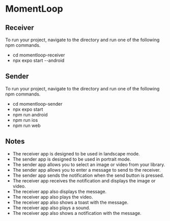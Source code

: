 # MomentLoop

## Receiver
To run your project, navigate to the directory and run one of the following npm
commands.

- cd momentloop-receiver
- npx expo start --android

## Sender
To run your project, navigate to the directory and run one of the following npm
commands.

- cd momentloop-sender
- npx expo start
- npm run android
- npm run ios
- npm run web

## Notes
- The receiver app is designed to be used in landscape mode.
- The sender app is designed to be used in portrait mode.
- The sender app allows you to select an image or video from your library.
- The sender app allows you to enter a message to send to the receiver.
- The sender app sends the notification when the send button is pressed.
- The receiver app receives the notification and displays the image or video.
- The receiver app also displays the message.
- The receiver app also plays the video.
- The receiver app also shows a toast with the message.
- The receiver app also plays a sound.
- The receiver app also shows a notification with the message.
